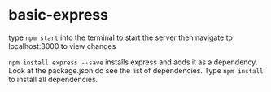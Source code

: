 # basic-express

type ```npm start``` into the terminal to start the server then navigate to localhost:3000 to view changes

```npm install express --save``` installs express and adds it as a dependency. Look at the package.json do see the list of dependencies. Type ```npm install``` to install all dependencies.
